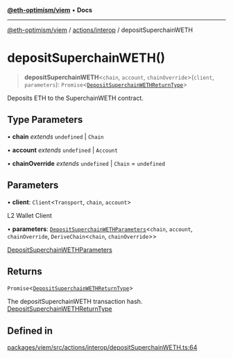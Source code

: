 [**@eth-optimism/viem**](../../../README.md) • **Docs**

***

[@eth-optimism/viem](../../../README.md) / [actions/interop](../README.md) / depositSuperchainWETH

# depositSuperchainWETH()

> **depositSuperchainWETH**\<`chain`, `account`, `chainOverride`\>(`client`, `parameters`): `Promise`\<[`DepositSuperchainWETHReturnType`](../type-aliases/DepositSuperchainWETHReturnType.md)\>

Deposits ETH to the SuperchainWETH contract.

## Type Parameters

• **chain** *extends* `undefined` \| `Chain`

• **account** *extends* `undefined` \| `Account`

• **chainOverride** *extends* `undefined` \| `Chain` = `undefined`

## Parameters

• **client**: `Client`\<`Transport`, `chain`, `account`\>

L2 Wallet Client

• **parameters**: [`DepositSuperchainWETHParameters`](../type-aliases/DepositSuperchainWETHParameters.md)\<`chain`, `account`, `chainOverride`, `DeriveChain`\<`chain`, `chainOverride`\>\>

[DepositSuperchainWETHParameters](../type-aliases/DepositSuperchainWETHParameters.md)

## Returns

`Promise`\<[`DepositSuperchainWETHReturnType`](../type-aliases/DepositSuperchainWETHReturnType.md)\>

The depositSuperchainWETH transaction hash. [DepositSuperchainWETHReturnType](../type-aliases/DepositSuperchainWETHReturnType.md)

## Defined in

[packages/viem/src/actions/interop/depositSuperchainWETH.ts:64](https://github.com/ethereum-optimism/ecosystem/blob/a99a99e6e8edfe86cc9b244149f498f9122cc99b/packages/viem/src/actions/interop/depositSuperchainWETH.ts#L64)
